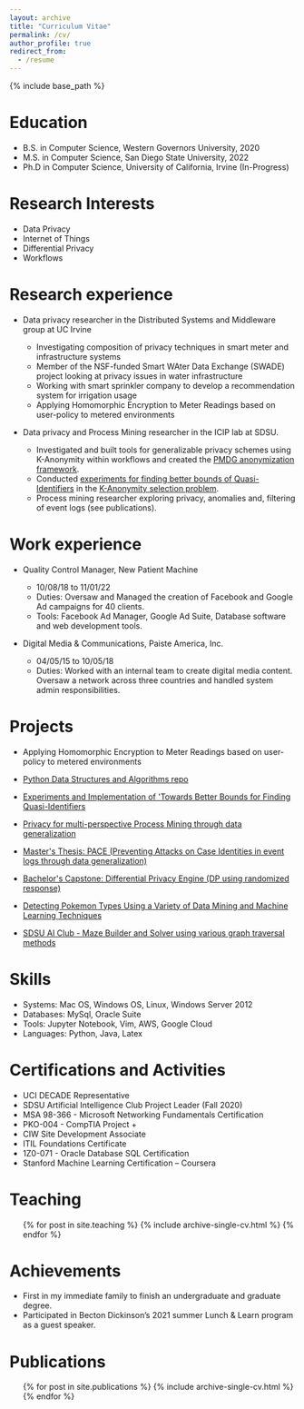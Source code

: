 ```yaml
---
layout: archive
title: "Curriculum Vitae"
permalink: /cv/
author_profile: true
redirect_from:
  - /resume
---
```


{% include base_path %}

Education
======
* B.S. in Computer Science, Western Governors University, 2020 
* M.S. in Computer Science, San Diego State University, 2022 
* Ph.D in Computer Science, University of California, Irvine (In-Progress)

Research Interests
======
* Data Privacy
* Internet of Things
* Differential Privacy
* Workflows

Research experience
======
* Data privacy researcher in the Distributed Systems and Middleware group at UC Irvine
  * Investigating composition of privacy techniques in smart meter and infrastructure systems
  * Member of the NSF-funded Smart WAter Data Exchange (SWADE) project looking at privacy issues in water infrastructure
  * Working with smart sprinkler company to develop a recommendation system for irrigation usage
  * Applying Homomorphic Encryption to Meter Readings based on user-policy to metered environments
  
* Data privacy and Process Mining researcher in the ICIP lab at SDSU.
  * Investigated and built tools for generalizable privacy schemes using K-Anonymity within workflows and created the [PMDG anonymization framework](https://https://github.com/Ryanhilde/PMDG_Framework).
  * Conducted [experiments for finding better bounds of Quasi-Identifiers](https://github.com/Ryanhilde/min_set_cover) in the [K-Anonymity selection problem](https://arxiv.org/abs/2211.13882).
  * Process mining researcher exploring privacy, anomalies and, filtering of event logs (see publications).

Work experience
======
* Quality Control Manager, New Patient Machine
  * 10/08/18 to 11/01/22
  * Duties: Oversaw and Managed the creation of Facebook and Google Ad campaigns for 40 clients.
  * Tools: Facebook Ad Manager, Google Ad Suite, Database software and web development tools.

* Digital Media & Communications, Paiste America, Inc.
  * 04/05/15 to 10/05/18
  * Duties:  Worked with an internal team to create digital media content. Oversaw a network across three countries and handled system admin responsibilities.
  
Projects
======
* Applying Homomorphic Encryption to Meter Readings based on user-policy to metered environments

* [Python Data Structures and Algorithms repo](https://github.com/Ryanhilde/DS_and_Algs)

* [Experiments and Implementation of 'Towards Better Bounds for Finding Quasi-Identifiers](https://github.com/Ryanhilde/min_set_cover/tree/main)

* [Privacy for multi-perspective Process Mining through data generalization](https://github.com/Ryanhilde/PMDG_Framework)

* [Master's Thesis: PACE (Preventing Attacks on Case Identities in event logs through data generalization)](https://github.com/Ryanhilde/PACE_Framework)

* [Bachelor's Capstone: Differential Privacy Engine (DP using randomized response)](https://github.com/Ryanhilde/WGU-C964-Capstone)

* [Detecting Pokemon Types Using a Variety of Data Mining and Machine Learning Techniques](https://github.com/Ryanhilde/sdsu_data_mining_project)

* [SDSU AI Club - Maze Builder and Solver using various graph traversal methods](https://github.com/Ryanhilde/AI_Club_Maze_Builder)


Skills
======
* Systems: Mac OS, Windows OS, Linux, Windows Server 2012
* Databases: MySql, Oracle Suite
* Tools: Jupyter Notebook, Vim, AWS, Google Cloud
* Languages: Python, Java, Latex


  
Certifications and Activities
======
* UCI DECADE Representative 
* SDSU Artificial Intelligence Club Project Leader (Fall 2020)
* MSA 98-366 - Microsoft Networking Fundamentals Certification
* PKO-004 - CompTIA Project +
* CIW Site Development Associate
* ITIL Foundations Certificate
* 1Z0-071 - Oracle Database SQL Certification
* Stanford Machine Learning Certification – Coursera
  
Teaching
======
  <ul>{% for post in site.teaching %}
    {% include archive-single-cv.html %}
  {% endfor %}</ul>
  
Achievements
======
* First in my immediate family to finish an undergraduate and graduate degree. 
* Participated in Becton Dickinson’s 2021 summer Lunch & Learn program as a guest speaker.

Publications
======
  <ul>{% for post in site.publications %}
    {% include archive-single-cv.html %}
  {% endfor %}</ul>
